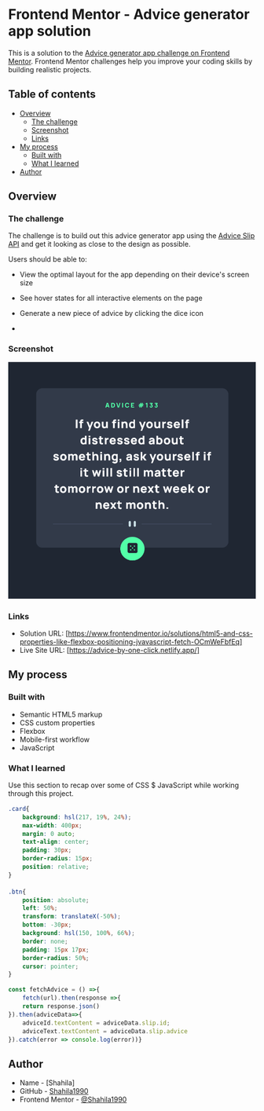 # Frontend Mentor - Advice generator app solution

This is a solution to the [Advice generator app challenge on Frontend Mentor](https://www.frontendmentor.io/challenges/advice-generator-app-QdUG-13db). Frontend Mentor challenges help you improve your coding skills by building realistic projects.

## Table of contents

- [Overview](#overview)
  - [The challenge](#the-challenge)
  - [Screenshot](#screenshot)
  - [Links](#links)
- [My process](#my-process)
  - [Built with](#built-with)
  - [What I learned](#what-i-learned)
- [Author](#author)




## Overview

### The challenge

The challenge is to build out this advice generator app using the [Advice Slip API](https://api.adviceslip.com) and get it looking as close to the design as possible.

Users should be able to:

- View the optimal layout for the app depending on their device's screen size
- See hover states for all interactive elements on the page
- Generate a new piece of advice by clicking the dice icon

- 

### Screenshot

![](./images/ScreenShot.png)



### Links

- Solution URL: [https://www.frontendmentor.io/solutions/html5-and-css-properties-like-flexbox-positioning-jvavascript-fetch-OCmWeFbfEq]
- Live Site URL: [https://advice-by-one-click.netlify.app/]

## My process

### Built with

- Semantic HTML5 markup
- CSS custom properties
- Flexbox
- Mobile-first workflow
- JavaScript


### What I learned

Use this section to recap over some of CSS $ JavaScript while working through this project. 


```css
.card{
    background: hsl(217, 19%, 24%);
    max-width: 400px;
    margin: 0 auto;
    text-align: center;
    padding: 30px;
    border-radius: 15px;
    position: relative;
}

.btn{
    position: absolute;
    left: 50%;
    transform: translateX(-50%);
    bottom: -30px;
    background: hsl(150, 100%, 66%);
    border: none;
    padding: 15px 17px;
    border-radius: 50%;
    cursor: pointer;
}
```
```js
const fetchAdvice = () =>{
    fetch(url).then(response =>{
    return response.json()
}).then(adviceData=>{
    adviceId.textContent = adviceData.slip.id;
    adviceText.textContent = adviceData.slip.advice
}).catch(error => console.log(error))}
```

## Author

- Name - [Shahila]
- GitHub - [Shahila1990](https://github.com/Shahila1990)
- Frontend Mentor - [@Shahila1990](https://www.frontendmentor.io/profile/Shahila1990)
